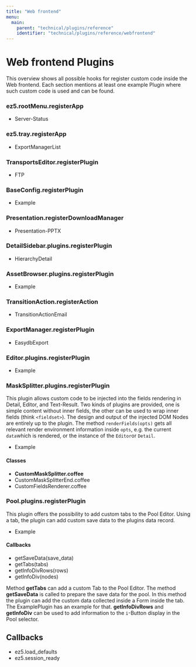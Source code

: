 ```yaml
---
title: "Web frontend"
menu:
  main:
    parent: "technical/plugins/reference"
    identifier: "technical/plugins/reference/webfrontend"
---
```


# Web frontend Plugins

This overview shows all possible hooks for register custom code inside the Web frontend. Each section mentions at least one example Plugin where such custom code is used and can be found.

### ez5.rootMenu.registerApp

* Server-Status

### ez5.tray.registerApp

* ExportManagerList

### TransportsEditor.registerPlugin

* FTP

### BaseConfig.registerPlugin

* Example

### Presentation.registerDownloadManager

* Presentation-PPTX

### DetailSidebar.plugins.registerPlugin

* HierarchyDetail

### AssetBrowser.plugins.registerPlugin

* Example

### TransitionAction.registerAction

* TransitionActionEmail

### ExportManager.registerPlugin

* EasydbExport

### Editor.plugins.registerPlugin

* Example

### MaskSplitter.plugins.registerPlugin

This plugin allows custom code to be injected into the fields rendering in Detail, Editor, and Text-Result. Two kinds of plugins are provided, one is simple content without inner fields, the other can be used to wrap inner fields (think `<fieldset>`). The design and output of the injected DOM Nodes are entirely up to the plugin. The method `renderFields(opts)` gets all relevant render environment information inside `opts`, e.g. the current `data`which is rendered, or the instance of the `Editor`or `Detail`. 

- Example

#### Classes

* **CustomMaskSplitter.coffee**
* CustomMaskSplitterEnd.coffee
* CustomFieldsRenderer.coffee

### Pool.plugins.registerPlugin

This plugin offers the possibility to add custom tabs to the Pool Editor. Using a tab, the plugin can add custom save data to the plugins data record.

* Example

#### Callbacks

* getSaveData(save_data)
* getTabs(tabs)
* getInfoDivRows(rows)
* getInfoDiv(nodes)

Method **getTabs** can add a custom Tab to the Pool Editor. The method **getSaveData** is called to prepare the save data for the pool. In this method the plugin can add the custom data collected inside a Form inside the tab. The ExamplePlugin has an example for that. **getInfoDivRows** and **getInfoDiv** can be used to add information to the ``i``-Button display in the Pool selector. 

## Callbacks

* ez5.load_defaults
* ez5.session_ready

